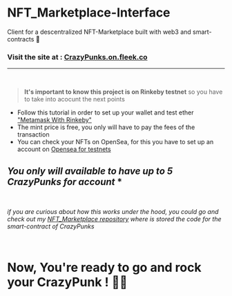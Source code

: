 # NFT_Marketplace-Interface

Client for a descentralized NFT-Marketplace built with web3 and smart-contracts 🚀

### Visit the site at : [CrazyPunks.on.fleek.co](https://crazypunks.on.fleek.co/)

<hr>

</br>

> **It's important to know this project is on Rinkeby testnet** so you have to take into acocunt the next points

- Follow this tutorial in order to set up your wallet and test ether ["Metamask With Rinkeby"](https://gist.github.com/tschubotz/8047d13a2d2ac8b2a9faa3a74970c7ef)
- The mint price is free, you only will have to pay the fees of the transaction
- You can check your NFTs on OpenSea, for this you have to set up an account on [Opensea for testnets](https://testnets.opensea.io/)

## _You only will available to have up to 5 CrazyPunks for account_ \*

</br>

_if you are curious about how this works under the hood, you could go and check out my [NFT_Marketplace repository](https://github.com/NilsonKr/NFT_Marketplace) where is stored the code for the smart-contract of CrazyPunks_

</br>

# Now, You're ready to go and rock your CrazyPunk ! 🚀🤘
